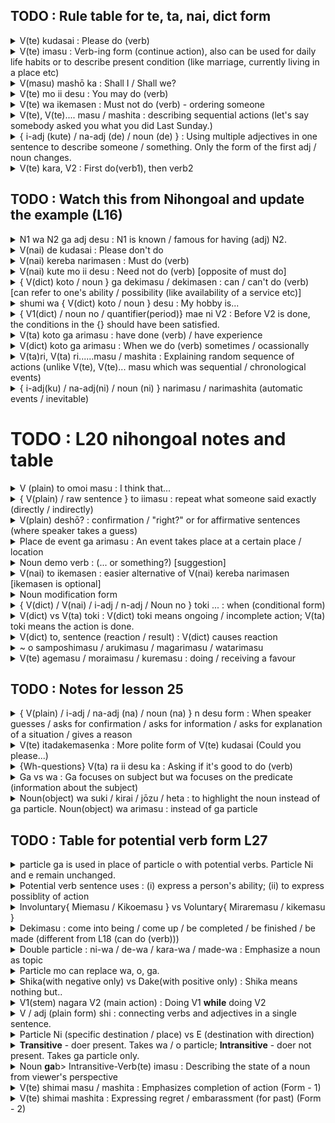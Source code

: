 ## TODO : Rule table for te, ta, nai, dict form
<details>
	<summary>
		V(te) kudasai : Please do (verb)
	</summary>
	<ul>
   <li>koko ni namae o kaite kudasai : Please write your name here</li>    
  </ul>
</details>

<details>
	<summary>
		V(te) imasu : Verb-ing form (continue action), also can be used for daily life habits or to describe present condition (like marriage, currently living in a place etc)
	</summary>
	<ul>
   <li>Ima Nihongo o oshiete imasu : Now, I am teaching Japanese.</li>    
  </ul>
  <ul>
   <li>Mainichi yoga o shite imasu : I am doing yoga everyday.</li>    
  </ul>
  <ul>
   <li>Mira san wa kekkonshite imasu : Mira san is married</li>    
  </ul>
</details>


<details>
	<summary>
		V(masu) mashō ka : Shall I / Shall we?
	</summary>
	<ul>
   <li>Ashita kimashōka : Shall I come tomorrow?</li>    
  </ul>
</details>


<details>
	<summary>
		V(te) mo ii desu : You may do (verb)
	</summary>
	<ul>
   <li>koko de shashin o totte mo ii desu : You may take photographs here.</li>    
  </ul>
</details>

<details>
	<summary>
		V(te) wa ikemasen : Must not do (verb) - ordering someone
	</summary>
	<ul>
   <li> koko de tabaco o sutte wa ikemasen : you must not smoke here! </li>
  </ul>
</details>

<details>
	<summary>
		V(te), V(te).... masu / mashita : describing sequential actions (let's say somebody asked you what you did Last Sunday.)
	</summary>
	<ul>
   <li> kinō Mira san ni atte, resutoran de hirugohan o tabete, sorekara eiga o mimashita</li>
  </ul>
</details>

<details>
	<summary>
		{ i-adj (kute) / na-adj (de) / noun (de) } : Using multiple adjectives in one sentence to describe someone / something. Only the form of the first adj / noun changes. 
	</summary>
	<ul>
   <li> Naoko san yasashikute, shinsetsu na hito desu </li>
   <li> Naoko san shinsetsude, yasashii hito desu </li>
   <li> Naoko san wa Nihonjinde, Yamada san wa indojin desu</li>
  </ul>
</details>

<details>
	<summary>
		V(te) kara, V2 : First do(verb1), then verb2
	</summary>
	<ul>
   <li> Kusuri o nonde kara nemasu : Take medicine and then sleep.</li>
  </ul>
</details>

## TODO : Watch this from Nihongoal and update the example (L16)
<details>
	<summary>
		N1 wa N2 ga adj desu : N1 is known / famous for having (adj) N2.
	</summary>
	<ul>
   <li> Osaka wa tabemono ga oishi desu : Osaka is famous for delicious foods.</li>
  </ul>
</details>

<details>
	<summary>
		V(nai) de kudasai : Please don't do
	</summary>
	<ul>
   <li> Ashita byoin e ikanai de kudasai : Please don't go to hospital tomorrow </li>
  </ul>
</details>

<details>
	<summary>
		V(nai) kereba narimasen : Must do (verb) 
	</summary>
	<ul>
   <li> Enpitsu de kakana kereba narimasen : You must write by pencil! </li>
  </ul>
</details>

<details>
	<summary>
		V(nai) kute mo ii desu : Need not do (verb) [opposite of must do]
	</summary>
	<ul>
   <li> Ashita kona kute mo ii desu : You need not come tomorrow. </li>
  </ul>
</details>

<details>
	<summary>
		{ V(dict) koto / noun } ga dekimasu / dekimasen : can / can't do (verb) [can refer to one's ability / possibility (like availability of a service etc)]
	</summary>
	<ul>
   <li> Mira san wa dansu ga dekimasu : Mr. Miller can dance</li>
   <li> Watashi wa oyogu koto ga dekimasen : I can't swim</li>
   <li> koko de kādo de harai koto ga dekimasen : you can't pay by card here (since the service is not supported)</li>
  </ul>
</details>

<details>
	<summary>
		shumi wa { V(dict) koto / noun } desu : My hobby is...
	</summary>
	<ul>
   <li> watashi no shumi wa dansu desu : My hobby is dancing </li>
   <li> shumi wa manga o yomu koto desu : My hobby is reading manga </li>	
  </ul>
</details>

<details>
	<summary>
		{ V1(dict) / noun no / quantifier(period)} mae ni V2 : Before V2 is done, the conditions in the {} should have been satisfied.
	</summary>
	<ul>
   <li> Maiban neru mae ni kusuri o nomimasu : Before sleeping, take medicine.</li>
   <li> 2nen mae ni Nihon e kimashita : I came to Japan before 2 years</li>
   <li> ryoko no mae kaimono shimasita : Before trip, I did shopping.</li>
		
  </ul>
</details>


<details>
	<summary>
		V(ta) koto ga arimasu : have done (verb) / have experience 
	</summary>
	<ul>
   <li> Uma ni notta kota ga arimasu : I have ridden a horse </li>
  </ul>
</details>


<details>
	<summary>
		V(dict) koto ga arimasu : When we do (verb) sometimes / ocassionally
	</summary>
	<ul>
   <li> tokidoki tenisu o suru kota ga arimasu : I play tennis sometimes </li>
  </ul>
</details>


<details>
	<summary>
		V(ta)ri, V(ta) ri......masu / mashita : Explaining random sequence of actions (unlike V(te), V(te)... masu which was sequential / chronological events)
	</summary>
	<ul>
   <li> Senshyu no dōyobi wa tomodachi ni attari, eiga o mitari shimashita </li>
  </ul>
</details>


<details>
	<summary>
		{ i-adj(ku) / na-adj(ni) / noun (ni) } narimasu / narimashita (automatic events / inevitable)
	</summary>
	<ul>
   <li> Samuku narimasu : It will become cold </li>
   <li> genkini narimasu : I will become healthy </li>
   <li> raishu 25 sai ni narimasu : Next week, I will be 25 years old (automatically) </li>
  </ul>
</details>

# TODO : L20 nihongoal notes and table 
<details>
	<summary>
		V (plain) to omoi masu : I think that...	
	</summary>
	<ul>
   <li> kore de tariru to omoimasu : I think this will suffice </li>
   <li> Nihonjin wa biza ga iranai to omoimasu : I think Japanese don't need visa </li>
  </ul>
</details>

<details>
	<summary>
		{ V(plain) / raw sentence } to iimasu : repeat what someone said exactly (directly / indirectly)
	</summary>
	<ul>
   <li> Nihonjin wa shokuji no mae ni "Itadakimasu" to iimasu : Japanese say "Itadakimasu" before meal</li>
   <li> Mira san wa "mata atode denwashimasu" to iimashita : direct speech </li>
   <li> Mira san wa mata atode denwasuru to iimashita : indirect speech </li>
  </ul>
</details>

<details>
	<summary>
		V(plain) deshō? : confirmation / "right?" or for affirmative sentences (where speaker takes a guess)
	</summary>
	<ul>
   <li> Asatte yuki ga furu deshō : It will snow day after tomorrow, right? </li>
   <li> Kyo wa ame ga furu deshō : It will <b>probably</b> rain today. </li>	
  </ul>
</details>

<details>
	<summary>
		Place de event ga arimasu : An event takes place at a certain place / location
	</summary>
	<ul>
   <li> Eminem wa Manila de konsāto ga arimashita : Eminem had a concert at Manila </li>
  </ul>
</details>


<details>
	<summary>
		Noun demo verb : (... or something?) [suggestion]
	</summary>
	<ul>
   <li> kōhi demo nomimasenka : Shall we have coffee or something? </li>
  </ul>
</details>


<details>
	<summary>
		V(nai) to ikemasen : easier alternative of V(nai) kereba narimasen [ikemasen is optional]
	</summary>
	<ul>
   <li> mō ikanaito : I have to go already. </li>
  </ul>
</details>

<details>
	<summary>
		Noun modification form
	</summary>
	<ul>
   <li> Ashita hiroshima e iku hito : The person who's going to Hirosima tomorrow </li>
   <li> kinō watashi <b>ga</b> mita eiga wa omoshirokatta desu : The movie watched by me yesterday was interesting </li>		
  </ul>
</details>

<details>
	<summary>
		{ V(dict) / V(nai) / i-adj / n-adj / Noun no } toki ... : when (conditional form)
	</summary>
	<ul>
   <li> yasuii toki kono uchi o kaitai desu : When it becomes cheap, I want to buy this house. </li>
   <li> himana toki asobi ni kite kudasai : When you're free, please come to play. </li>
   <li> yasumi no toki ryōko e ikimasu : When it's a holiday, I will go to trip. </li>
   <li> ame ga furanai toki sentakushimasu : When it's not raining, I will wash clothes. </li>
  </ul>
</details>


<details>
	<summary>
		V(dict) vs V(ta) toki : V(dict) toki means ongoing / incomplete action; V(ta) toki means the action is done.
	</summary>
	<ul>
   <li> daigaku e kuru toki eki de Yamada san ni aimashita : While <b>going</b> to the university, I met with Yamada at the station. </li>
   <li> daigaku e kita toki toshokan de Yamada san ni aimashita : <b>After</b> coming to the college, I met with Yamada at the library. </li>
  </ul>
</details>


<details>
	<summary>
		V(dict) to, sentence (reaction / result) : V(dict) causes reaction
	</summary>
	<ul>
   <li> koko o osuto, otsuri ga demasu : On pressing this, change will come out. </li>
   <li> hidari ni magaru, ginkō ga arimasu : On turning left, there's a bank. </li>
  </ul>
</details>


<details>
	<summary>
		~ o samposhimasu / arukimasu / magarimasu / watarimasu
	</summary>
	<ul>
   <li> Koen o samposhimasu </li>
   <li> Hashi o watarimasu </li>
</ul>
</details>

<details>
	<summary>
		V(te) agemasu / moraimasu / kuremasu : doing / receiving a favour
	</summary>
	<ul>
   <li> Sensei wa watashi <b>ni</b> lesson o oshiete kuremashita </li>
   <li> Amir wa Yoshida san ni kuruma o kashite agemasu : Amir (giver of favour) will lend his car to Mr. Yoshida (reciever of favour) </li>
   <li> Watashi wa Samita san ni bus noriba made annaishite moraimashita : Samita (giver) guided me (receiver) till bus station.</li>
  </ul>
</details>

## TODO : Notes for lesson 25

<details>
	<summary>
		{ V(plain) / i-adj / na-adj (na) / noun (na) } n desu form : When speaker guesses / asks for confirmation / asks for information / asks for explanation of a situation / gives a reason
	</summary>
	<ul>
   <li> Suteki na shatsu desu ne. Doko de <b>kattan desu</b> ka : What a nice shirt. Where did you buy it? (Asking for info) </li>
   <li> Dōshite <b>okuretan</b> desu ka : Why were you late? (Asking for explanation) </li>
   <li> Densha ga okuretan desu : (Because) the train was late (Giving reason) </li>
   <li> Okane ga naindesu ga, ashita haratte mo ii desu ka : I have no money, is it okay to pay tomorrow? </li>
  </ul>
</details>


<details>
	<summary>
		V(te) itadakemasenka : More polite form of V(te) kudasai (Could you please...)
	</summary>
	<ul>
   <li> yarikatta ga wakaranain desu ga oshiete itadakemasen ka : I don't know how to do it, could you please teach me? </li>
  </ul>
</details>

<details>
	<summary>
		{Wh-questions} V(ta) ra ii desu ka : Asking if it's good to do (verb)
	</summary>
	<ul>
   <li> Onaka ga suita, doko de tabetara ii desu ka : I am hungry, where will be a good place to eat? </li>
   <li> Omiyage o kaitain desu ga, nani o kattara ii desu ka : I want to buy souvenirs, what should I buy? </li>
  </ul>
</details>

<details>
	<summary>
		Ga vs wa : Ga focuses on subject but wa focuses on the predicate (information about the subject)
	</summary>
	<ul>
   <li> Kudamono ga suki janai : I don't like <b>fruits</b> </li>
   <li> Kudamono wa suki janai : I <b>don't like</b> fruits </li>
  </ul>
</details>

<details>
	<summary>
		Noun(object) wa suki / kirai / jōzu / heta : to highlight the noun instead of ga particle.
		Noun(object) wa arimasu : instead of ga particle
	</summary>
	<ul>
   <li> kudamono wa suki janai to omoimasu : I think she <b>doesn't like</b> fruits. </li>
   <li> Shiken wa arimasu : I <b>have</b> exam</li>
  </ul>
</details>

## TODO : Table for potential verb form L27

<details>
	<summary>
		particle ga is used in place of particle o with potential verbs. Particle Ni and e remain unchanged.
	</summary>
	<ul>
   <li> Watashi wa eigo o hanashimasu : I speak English (Normal form) </li>
   <li> Watashi wa eigo ga <b>hanasemasu</b> : I <b>can</b> speak English (Potential verb form) </li>

   <li> Hitoride kūkō e ikemasuka : Can you go to the airport alone. (e particle not changed to ga) </li>
   <li> Ashita 6ji ni okirare masuka : Can you wake up at 6 tomorrow morning. (ni particle not changed to ga) </li>
  </ul>
</details>

<details>
	<summary>
		Potential verb sentence uses : (i) express a person's ability; (ii) to express possiblity of action 
	</summary>
	<ul>
   <li> Mira san wa Nihongo ga yomemasu : Miller can read Japanese <b>(i)</b> </li>
   <li> Chumon ga mada kaerare masuka : Can I still change my order? <b>(ii)</b> </li>
  </ul>
</details>

<details>
	<summary>
		Involuntary{ Miemasu / Kikoemasu } vs Voluntary{ Miraremasu / kikemasu } 
	</summary>
	<ul>
   <li> Ashita kara sono eiga ga miraremasu : <b>You can watch</b> that movie starting tomorrow. (Voluntary) </li>
   <li> Kono machi kara Fujisan ga miemasu :  Mt. Fuji <b>can be seen</b> from this town. (Involuntary / can't be controlled by the person) </li>
   <li> Audio guide de setsumei ga kikemasu :  You can listen to the explanation using the audio guide. (Voluntary) </li>
   <li> Ano heya kara fushigi na oto ga kikoemasu :  Strange sound <b>can be heard</b> from that room (Involuntary / can't be controlled by the person) </li>
  </ul>
</details>

<details>
	<summary>
		Dekimasu : come into being / come up / be completed / be finished / be made (different from L18 (can do (verb)))
	</summary>
	<ul>
   <li> Gakkō no chikaku ni atarashii mall ga dekimashita : A new mall has been completed near my school </li>
   <li> ban gohan ga dekimashita : Dinner is ready </li>
  </ul>
</details>

<details>
	<summary>
		Double particle : ni-wa / de-wa / kara-wa / made-wa : Emphasize a noun as topic
	</summary>
	<ul>
   <li> heya ni-wa terebi ga arimasu : <b>In the room</b>, there's a TV (Here, we're emphasizing "inside" the room)</li>
   <li> heya ni terebi ga arimasu : There's a <b>TV</b> in the room (Here, we're emphasizing on the TV)</li>
   <li>Mise de-wa sake ga kaemasu : <b>At the store</b>, you can buy Japanese wine. </li>
  </ul>
</details>


<details>
	<summary>
		Particle mo can replace wa, o, ga.
	</summary>
	<ul>
   <li> Salad o tabemashita. Cake mo tabemashita (Here, o is replaced with mo in the second sentence) </li>
  </ul>
</details>

<details>
	<summary>
		Shika(with negative only) vs Dake(with positive only) : Shika means nothing but..
	</summary>
	For ga and o, we replace them with shika but with ni, made and wa, we append shika.
	<ul>
   <li> Copy wa hitotsu <b>shika arimasen</b> : I have nothing but just one copy (Shika - negative)</li>
   <li> Copy was hitotsu dake arimasu : I have only one copy (Dake - positive)</li>
   <li> Kanojo ni-shika katte agenai : I won't buy for anyone but her (Shika) </li>
   <li> Kanojo dake ni katte ageru : I will only buy for her (Dake) </li>
  </ul>
</details>

<details>
	<summary>
		V1(stem) nagara V2 (main action) : Doing V1 <b>while</b> doing V2
	</summary>
	<ul>
   <li> kōhī o nomi nagara terebi o mimasu : I drink coffee while watching TV </li>
  </ul>
</details>

<details>
	<summary>
		V / adj (plain form) shi : connecting verbs and adjectives in a single sentence. 
	</summary>
	<ul>
   <li> Satō san wa yasashii shi, kireida shi, ninki ga arimasu : Ms Sato is kind, beautiful and popular. (Describing something using multiple adjs)</li>
   <li> Ano mise wa uchi kara chikai shi, aruitte korareru shi, soreni nedan mo yasui desu kara kaimasu : That shop is nearer to my house and I can come by walking. Moreover, the prices are cheap. That's why I shop from there. (Stating more than one reason connecting adj and verb)</li>		
  </ul>
	<li> Gomen, haha o tetsudauchi, repoto o yarana kereba narimasen : Sorry, I have to help my mother and have to do my report (Declining someone's invitation politely by giving reasons)</li>
</details>

<details>
	<summary>
		Particle Ni (specific destination / place) vs E (destination with direction)
	</summary>
	<ul>
   <li> Yoku kono kisatten ni kurun desu ka : Do you often come to <b>this coffee shop</b> (No direction but a specific destination) </li>
   <li> Ni and e can be used for ikimasu, kimasu, kaerimasu, shūchōshimasu</li>
  </ul>
</details>



<details>
	<summary>
		<b>Transitive</b> - doer present. Takes wa / o particle; <b>Intransitive</b> - doer not present. Takes ga particle only.
	</summary>
	<ul>
   <li> Watashi wa doa <b>o  akemasu</b> : I open the door (Transitive Verb - I doer) </li>
   <li> Doa <b>ga akimasu</b> : The door opens (Intransitive verb - automatic)</li>
   <li> watashi wa doa o shimemasu : I close the door <li>
   <li> doa ga shimarimasu : The door closes </li>
  </ul>
</details>

<details>
	<summary>
		Noun <b>ga</b>b> Intransitive-Verb(te) imasu : Describing the state of a noun from viewer's perspective
	</summary>
	<ul>
   <li> doa ga aite imasu : The door is open </li>
   <li> mado ga warete imasu : The window is broken </li>
   <li> denki ga tsuite imasu : the light is on </li>
		
  </ul>
</details>


<details>
	<summary>
		V(te) shimai masu / mashita : Emphasizes completion of action (Form - 1)
	</summary>
	<ul>
   <li> Inoue san ga kureta keki wa zenbu <b>tabete shimai mashita</b> : I <b>ate</b> all the cake that Mr. Inoue gave me. (Emphasizing the <b>completion</b> of the eating action) </li>
   <li> Inoue san ga kureta keki wa zenbu tabemashita : Means the same but focus not on completion of action. (Similar to wa / ga) </li>
   <li> Kaeru jikan made ni repoto o kaite shimaimasu : I will <b> finish writing </b> the report by the time I leave (Completion of action in future) </li>
  </ul>
</details>

<details>
	<summary>
		V(te) shimai mashita : Expressing regret / embarassment (for past) (Form - 2)
	</summary>
	<ul>
   <li> Kippu o nakushite shimaimashita ga, dō shitara ii desu ka : I lost my train ticket. What should I do? </li>
   <li> hito ga ooikatta desu. Sorede supichi o wasure shimei mashita : There were so many people. That's why I forgot my speech.</li>
  </ul>
</details>



